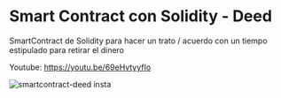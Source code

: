 # Smart Contract con Solidity - Deed

SmartContract de Solidity para hacer un trato / acuerdo con un tiempo estipulado para retirar el dinero

Youtube: https://youtu.be/69eHvtyyfIo

![smartcontract-deed insta](https://user-images.githubusercontent.com/101588200/162194579-bda694ef-3345-4bda-abd5-403ede4c0074.jpg)
